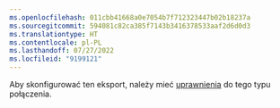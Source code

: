 ```yaml
---
ms.openlocfilehash: 011cbb41668a0e7054b7f712323447b02b18237a
ms.sourcegitcommit: 594081c82ca385f7143b3416378533aaf2d6d0d3
ms.translationtype: HT
ms.contentlocale: pl-PL
ms.lasthandoff: 07/27/2022
ms.locfileid: "9199121"
---
```

Aby skonfigurować ten eksport, należy mieć [uprawnienia](../export-destinations.md#set-up-a-new-export) do tego typu połączenia.